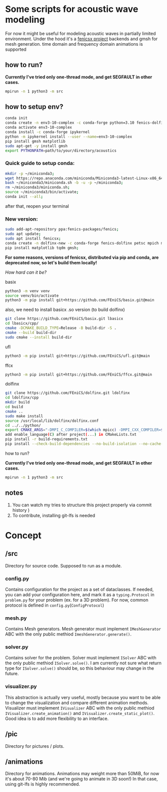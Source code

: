 # Some scripts for acoustic wave modeling
For now it might be useful for modeling acoustic waves in partially limited environment.
Under the hood it's a [fenicsx project](https://fenicsproject.org/) backends and gmsh for mesh generation.
time domain and frequency domain animations is supported

## how to run?

**Currently I've tried only one-thread mode, and get SEGFAULT in other cases.**
```bash
mpirun -n 1 python3 -m src
```


## how to setup env?

```bash
conda init
conda create -n env3-10-complex -c conda-forge python=3.10 fenics-dolfinx petsc=*=complex* mpich
conda activate env3-10-complex
conda install -c conda-forge ipykernel
python -m ipykernel install --user --name=env3-10-complex
pip install gmsh matplotlib
sudo apt-get -y install gmsh
export PYTHONPATH=path/to/your/directory/acoustics
```

### Quick guide to setup conda:
```bash
mkdir -p ~/miniconda3;
wget https://repo.anaconda.com/miniconda/Miniconda3-latest-Linux-x86_64.sh -O ~/miniconda3/miniconda.sh;
bash ~/miniconda3/miniconda.sh -b -u -p ~/miniconda3;
rm ~/miniconda3/miniconda.sh;
source ~/miniconda3/bin/activate;
conda init --all;
```

after that, reopen your terminal


### New version:
```bash
sudo add-apt-repository ppa:fenics-packages/fenics;
sudo apt update;
sudo apt install fenicsx;
conda create -n dolfinx-new -c conda-forge fenics-dolfinx petsc mpich mpi4py pugixml spdlog;
pip install matplotlib tqdm gmsh;
```
**For some reasons, versions of fenicsx, distributed via pip and conda, are deprecated now, so let's build them locally!**

*How hard can it be?*


basix
```bash
python3 -m venv venv
source venv/bin/activate
python3 -m pip install git+https://github.com/FEniCS/basix.git@main
```

also, we need to install basicx .so version (to build dolfinx)

```bash
git clone https://github.com/FEniCS/basix.git lbasicx
cd lbasicx/cpp/
cmake -DCMAKE_BUILD_TYPE=Release -B build-dir -S .
cmake --build build-dir
sudo cmake --install build-dir
```

ufl
```bash
python3 -m pip install git+https://github.com/FEniCS/ufl.git@main
```

ffcx
```bash
python3 -m pip install git+https://github.com/FEniCS/ffcx.git@main
```

dolfinx
```bash
git clone https://github.com/FEniCS/dolfinx.git ldolfinx
cd ldolfinx/cpp
mkdir build
cd build
cmake ..
sudo make install
source /usr/local/lib/dolfinx/dolfinx.conf
cd ../../python/
export CMAKE_ARGS="-DMPI_C_COMPILER=$(which mpicc) -DMPI_CXX_COMPILER=$(which mpicxx) -DCMAKE_BUILD_TYPE=Release"
add enable_language(C) after project(...) in CMakeLists.txt
pip install -r build-requirements.txt
pip install --check-build-dependencies --no-build-isolation --no-cache-dir -v .
```


how to run?

**Currently I've tried only one-thread mode, and get SEGFAULT in other cases.**
```bash
mpirun -n 1 python3 -m src
```

## notes
1) You can watch my tries to structure this project properly via commit history )
2) To contribute, installing git-lfs is needed


# Concept
## /src
Directory for source code. Supposed to run as a module.
### config.py
Contains configuration for the project as a set of dataclasses. If needed, you can add your configuration here, and mark it as a `typing.Protocol` in `problem.py` for your problem (ex. for a 3D problem). For now, common protocol is defined in `config.py`(`ConfigProtocol`)
### mesh.py
Contains Mesh generators. Mesh generator must implement `IMeshGenerator` ABC with the only public methiod `ImeshGenerator.generate()`. 
### solver.py
Contains solver for the problem. Solver must implement `ISolver` ABC with the only public methiod `ISolver.solve()`. I am currently not sure what return type for `ISolver.solve()` should be, so this behaviour may change in the future.
### visualizer.py
This abstraction is actually very useful, mostly because you want to be able to change the visualization and compare different animation methods. Visualizer must implement `IVisualizer` ABC with the only public methiod `IVisualizer.create_animation()` and `IVisualizer.create_static_plot()`. Good idea is to add more flexibility to an interface.
## /pic
Directory for pictures / plots.
## /animations
Directory for animations. Animations may weight more than 50MiB, for now it's about 70-80 Mib (and we're going to animate in 3D soon!)
In that case, using git-lfs is highly recommended.
